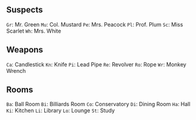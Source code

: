 Suspects
--------
`Gr`: Mr. Green
`Mu`: Col. Mustard
`Pe`: Mrs. Peacock
`Pl`: Prof. Plum
`Sc`: Miss Scarlet
`Wh`: Mrs. White

Weapons
-------
`Ca`: Candlestick
`Kn`: Knife
`Pi`: Lead Pipe
`Re`: Revolver
`Ro`: Rope
`Wr`: Monkey Wrench

Rooms
-----
`Ba`: Ball Room
`Bi`: Billiards Room
`Co`: Conservatory
`Di`: Dining Room
`Ha`: Hall
`Ki`: Kitchen
`Li`: Library
`Lo`: Lounge
`St`: Study